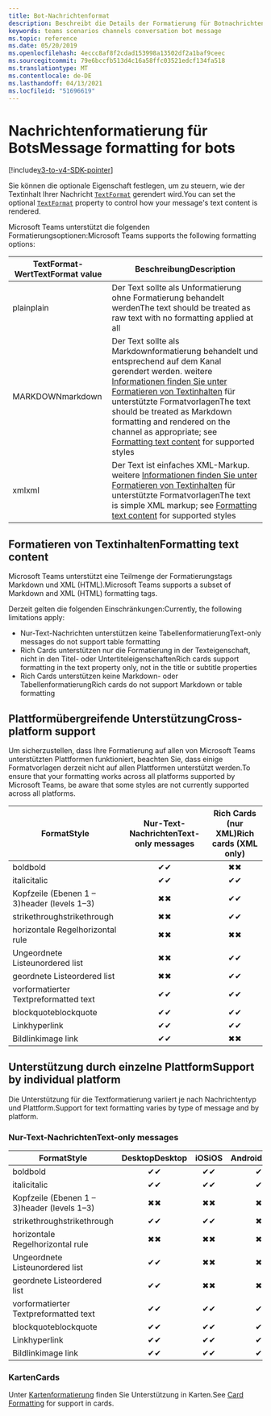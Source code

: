 ```yaml
---
title: Bot-Nachrichtenformat
description: Beschreibt die Details der Formatierung für Botnachrichten
keywords: teams scenarios channels conversation bot message
ms.topic: reference
ms.date: 05/20/2019
ms.openlocfilehash: 4eccc8af8f2cdad153998a13502df2a1baf9ceec
ms.sourcegitcommit: 79e6bccfb513d4c16a58ffc03521edcf134fa518
ms.translationtype: MT
ms.contentlocale: de-DE
ms.lasthandoff: 04/13/2021
ms.locfileid: "51696619"
---
```

# <a name="message-formatting-for-bots"></a><span data-ttu-id="d2c50-104">Nachrichtenformatierung für Bots</span><span class="sxs-lookup"><span data-stu-id="d2c50-104">Message formatting for bots</span></span>

[!include[v3-to-v4-SDK-pointer](~/includes/v3-to-v4-pointer-bots.md)]

<span data-ttu-id="d2c50-105">Sie können die optionale Eigenschaft festlegen, um zu steuern, wie der Textinhalt Ihrer Nachricht [`TextFormat`](/bot-framework/dotnet/bot-builder-dotnet-create-messages#customizing-a-message) gerendert wird.</span><span class="sxs-lookup"><span data-stu-id="d2c50-105">You can set the optional [`TextFormat`](/bot-framework/dotnet/bot-builder-dotnet-create-messages#customizing-a-message) property to control how your message's text content is rendered.</span></span>

<span data-ttu-id="d2c50-106">Microsoft Teams unterstützt die folgenden Formatierungsoptionen:</span><span class="sxs-lookup"><span data-stu-id="d2c50-106">Microsoft Teams supports the following formatting options:</span></span>

| <span data-ttu-id="d2c50-107">TextFormat-Wert</span><span class="sxs-lookup"><span data-stu-id="d2c50-107">TextFormat value</span></span> | <span data-ttu-id="d2c50-108">Beschreibung</span><span class="sxs-lookup"><span data-stu-id="d2c50-108">Description</span></span> |
| --- | --- |
| <span data-ttu-id="d2c50-109">plain</span><span class="sxs-lookup"><span data-stu-id="d2c50-109">plain</span></span> | <span data-ttu-id="d2c50-110">Der Text sollte als Unformatierung ohne Formatierung behandelt werden</span><span class="sxs-lookup"><span data-stu-id="d2c50-110">The text should be treated as raw text with no formatting applied at all</span></span> |
| <span data-ttu-id="d2c50-111">MARKDOWN</span><span class="sxs-lookup"><span data-stu-id="d2c50-111">markdown</span></span> | <span data-ttu-id="d2c50-112">Der Text sollte als Markdownformatierung behandelt und entsprechend auf dem Kanal gerendert werden. weitere [Informationen finden Sie unter Formatieren von Textinhalten](#formatting-text-content) für unterstützte Formatvorlagen</span><span class="sxs-lookup"><span data-stu-id="d2c50-112">The text should be treated as Markdown formatting and rendered on the channel as appropriate; see [Formatting text content](#formatting-text-content) for supported styles</span></span> |
| <span data-ttu-id="d2c50-113">xml</span><span class="sxs-lookup"><span data-stu-id="d2c50-113">xml</span></span> | <span data-ttu-id="d2c50-114">Der Text ist einfaches XML-Markup. weitere [Informationen finden Sie unter Formatieren von Textinhalten](#formatting-text-content) für unterstützte Formatvorlagen</span><span class="sxs-lookup"><span data-stu-id="d2c50-114">The text is simple XML markup; see [Formatting text content](#formatting-text-content) for supported styles</span></span> |

## <a name="formatting-text-content"></a><span data-ttu-id="d2c50-115">Formatieren von Textinhalten</span><span class="sxs-lookup"><span data-stu-id="d2c50-115">Formatting text content</span></span>

<span data-ttu-id="d2c50-116">Microsoft Teams unterstützt eine Teilmenge der Formatierungstags Markdown und XML (HTML).</span><span class="sxs-lookup"><span data-stu-id="d2c50-116">Microsoft Teams supports a subset of Markdown and XML (HTML) formatting tags.</span></span>

<span data-ttu-id="d2c50-117">Derzeit gelten die folgenden Einschränkungen:</span><span class="sxs-lookup"><span data-stu-id="d2c50-117">Currently, the following limitations apply:</span></span>

* <span data-ttu-id="d2c50-118">Nur-Text-Nachrichten unterstützen keine Tabellenformatierung</span><span class="sxs-lookup"><span data-stu-id="d2c50-118">Text-only messages do not support table formatting</span></span>
* <span data-ttu-id="d2c50-119">Rich Cards unterstützen nur die Formatierung in der Texteigenschaft, nicht in den Titel- oder Untertiteleigenschaften</span><span class="sxs-lookup"><span data-stu-id="d2c50-119">Rich cards support formatting in the text property only, not in the title or subtitle properties</span></span>
* <span data-ttu-id="d2c50-120">Rich Cards unterstützen keine Markdown- oder Tabellenformatierung</span><span class="sxs-lookup"><span data-stu-id="d2c50-120">Rich cards do not support Markdown or table formatting</span></span>

## <a name="cross-platform-support"></a><span data-ttu-id="d2c50-121">Plattformübergreifende Unterstützung</span><span class="sxs-lookup"><span data-stu-id="d2c50-121">Cross-platform support</span></span>

<span data-ttu-id="d2c50-122">Um sicherzustellen, dass Ihre Formatierung auf allen von Microsoft Teams unterstützten Plattformen funktioniert, beachten Sie, dass einige Formatvorlagen derzeit nicht auf allen Plattformen unterstützt werden.</span><span class="sxs-lookup"><span data-stu-id="d2c50-122">To ensure that your formatting works across all platforms supported by Microsoft Teams, be aware that some styles are not currently supported across all platforms.</span></span>

| <span data-ttu-id="d2c50-123">Format</span><span class="sxs-lookup"><span data-stu-id="d2c50-123">Style</span></span>                     | <span data-ttu-id="d2c50-124">Nur-Text-Nachrichten</span><span class="sxs-lookup"><span data-stu-id="d2c50-124">Text-only messages</span></span> | <span data-ttu-id="d2c50-125">Rich Cards (nur XML)</span><span class="sxs-lookup"><span data-stu-id="d2c50-125">Rich cards (XML only)</span></span> |
| ---                       | :---: | :---: |
| <span data-ttu-id="d2c50-126">bold</span><span class="sxs-lookup"><span data-stu-id="d2c50-126">bold</span></span>                      | <span data-ttu-id="d2c50-127">✔</span><span class="sxs-lookup"><span data-stu-id="d2c50-127">✔</span></span> | <span data-ttu-id="d2c50-128">✖</span><span class="sxs-lookup"><span data-stu-id="d2c50-128">✖</span></span> |
| <span data-ttu-id="d2c50-129">italic</span><span class="sxs-lookup"><span data-stu-id="d2c50-129">italic</span></span>                    | <span data-ttu-id="d2c50-130">✔</span><span class="sxs-lookup"><span data-stu-id="d2c50-130">✔</span></span> | <span data-ttu-id="d2c50-131">✔</span><span class="sxs-lookup"><span data-stu-id="d2c50-131">✔</span></span> |
| <span data-ttu-id="d2c50-132">Kopfzeile (Ebenen 1 &ndash; 3)</span><span class="sxs-lookup"><span data-stu-id="d2c50-132">header (levels 1&ndash;3)</span></span> | <span data-ttu-id="d2c50-133">✖</span><span class="sxs-lookup"><span data-stu-id="d2c50-133">✖</span></span> | <span data-ttu-id="d2c50-134">✔</span><span class="sxs-lookup"><span data-stu-id="d2c50-134">✔</span></span> |
| <span data-ttu-id="d2c50-135">strikethrough</span><span class="sxs-lookup"><span data-stu-id="d2c50-135">strikethrough</span></span>             | <span data-ttu-id="d2c50-136">✖</span><span class="sxs-lookup"><span data-stu-id="d2c50-136">✖</span></span> | <span data-ttu-id="d2c50-137">✔</span><span class="sxs-lookup"><span data-stu-id="d2c50-137">✔</span></span> |
| <span data-ttu-id="d2c50-138">horizontale Regel</span><span class="sxs-lookup"><span data-stu-id="d2c50-138">horizontal rule</span></span>           | <span data-ttu-id="d2c50-139">✖</span><span class="sxs-lookup"><span data-stu-id="d2c50-139">✖</span></span> | <span data-ttu-id="d2c50-140">✖</span><span class="sxs-lookup"><span data-stu-id="d2c50-140">✖</span></span> |
| <span data-ttu-id="d2c50-141">Ungeordnete Liste</span><span class="sxs-lookup"><span data-stu-id="d2c50-141">unordered list</span></span>            | <span data-ttu-id="d2c50-142">✖</span><span class="sxs-lookup"><span data-stu-id="d2c50-142">✖</span></span> | <span data-ttu-id="d2c50-143">✔</span><span class="sxs-lookup"><span data-stu-id="d2c50-143">✔</span></span> |
| <span data-ttu-id="d2c50-144">geordnete Liste</span><span class="sxs-lookup"><span data-stu-id="d2c50-144">ordered list</span></span>              | <span data-ttu-id="d2c50-145">✖</span><span class="sxs-lookup"><span data-stu-id="d2c50-145">✖</span></span> | <span data-ttu-id="d2c50-146">✔</span><span class="sxs-lookup"><span data-stu-id="d2c50-146">✔</span></span> |
| <span data-ttu-id="d2c50-147">vorformatierter Text</span><span class="sxs-lookup"><span data-stu-id="d2c50-147">preformatted text</span></span>         | <span data-ttu-id="d2c50-148">✔</span><span class="sxs-lookup"><span data-stu-id="d2c50-148">✔</span></span> | <span data-ttu-id="d2c50-149">✔</span><span class="sxs-lookup"><span data-stu-id="d2c50-149">✔</span></span> |
| <span data-ttu-id="d2c50-150">blockquote</span><span class="sxs-lookup"><span data-stu-id="d2c50-150">blockquote</span></span>                | <span data-ttu-id="d2c50-151">✔</span><span class="sxs-lookup"><span data-stu-id="d2c50-151">✔</span></span> | <span data-ttu-id="d2c50-152">✔</span><span class="sxs-lookup"><span data-stu-id="d2c50-152">✔</span></span> |
| <span data-ttu-id="d2c50-153">Link</span><span class="sxs-lookup"><span data-stu-id="d2c50-153">hyperlink</span></span>                 | <span data-ttu-id="d2c50-154">✔</span><span class="sxs-lookup"><span data-stu-id="d2c50-154">✔</span></span> | <span data-ttu-id="d2c50-155">✔</span><span class="sxs-lookup"><span data-stu-id="d2c50-155">✔</span></span> |
| <span data-ttu-id="d2c50-156">Bildlink</span><span class="sxs-lookup"><span data-stu-id="d2c50-156">image link</span></span>                | <span data-ttu-id="d2c50-157">✔</span><span class="sxs-lookup"><span data-stu-id="d2c50-157">✔</span></span> | <span data-ttu-id="d2c50-158">✖</span><span class="sxs-lookup"><span data-stu-id="d2c50-158">✖</span></span> |

## <a name="support-by-individual-platform"></a><span data-ttu-id="d2c50-159">Unterstützung durch einzelne Plattform</span><span class="sxs-lookup"><span data-stu-id="d2c50-159">Support by individual platform</span></span>

<span data-ttu-id="d2c50-160">Die Unterstützung für die Textformatierung variiert je nach Nachrichtentyp und Plattform.</span><span class="sxs-lookup"><span data-stu-id="d2c50-160">Support for text formatting varies by type of message and by platform.</span></span>

### <a name="text-only-messages"></a><span data-ttu-id="d2c50-161">Nur-Text-Nachrichten</span><span class="sxs-lookup"><span data-stu-id="d2c50-161">Text-only messages</span></span>

| <span data-ttu-id="d2c50-162">Format</span><span class="sxs-lookup"><span data-stu-id="d2c50-162">Style</span></span>                     | <span data-ttu-id="d2c50-163">Desktop</span><span class="sxs-lookup"><span data-stu-id="d2c50-163">Desktop</span></span> | <span data-ttu-id="d2c50-164">iOS</span><span class="sxs-lookup"><span data-stu-id="d2c50-164">iOS</span></span> | <span data-ttu-id="d2c50-165">Android</span><span class="sxs-lookup"><span data-stu-id="d2c50-165">Android</span></span> |
| ---                       | :---: | :---: | :---: |
| <span data-ttu-id="d2c50-166">bold</span><span class="sxs-lookup"><span data-stu-id="d2c50-166">bold</span></span>                      | <span data-ttu-id="d2c50-167">✔</span><span class="sxs-lookup"><span data-stu-id="d2c50-167">✔</span></span> | <span data-ttu-id="d2c50-168">✔</span><span class="sxs-lookup"><span data-stu-id="d2c50-168">✔</span></span> | <span data-ttu-id="d2c50-169">✔</span><span class="sxs-lookup"><span data-stu-id="d2c50-169">✔</span></span> |
| <span data-ttu-id="d2c50-170">italic</span><span class="sxs-lookup"><span data-stu-id="d2c50-170">italic</span></span>                    | <span data-ttu-id="d2c50-171">✔</span><span class="sxs-lookup"><span data-stu-id="d2c50-171">✔</span></span> | <span data-ttu-id="d2c50-172">✔</span><span class="sxs-lookup"><span data-stu-id="d2c50-172">✔</span></span> | <span data-ttu-id="d2c50-173">✔</span><span class="sxs-lookup"><span data-stu-id="d2c50-173">✔</span></span> |
| <span data-ttu-id="d2c50-174">Kopfzeile (Ebenen 1 &ndash; 3)</span><span class="sxs-lookup"><span data-stu-id="d2c50-174">header (levels 1&ndash;3)</span></span> | <span data-ttu-id="d2c50-175">✖</span><span class="sxs-lookup"><span data-stu-id="d2c50-175">✖</span></span> | <span data-ttu-id="d2c50-176">✖</span><span class="sxs-lookup"><span data-stu-id="d2c50-176">✖</span></span> | <span data-ttu-id="d2c50-177">✖</span><span class="sxs-lookup"><span data-stu-id="d2c50-177">✖</span></span> |
| <span data-ttu-id="d2c50-178">strikethrough</span><span class="sxs-lookup"><span data-stu-id="d2c50-178">strikethrough</span></span>             | <span data-ttu-id="d2c50-179">✔</span><span class="sxs-lookup"><span data-stu-id="d2c50-179">✔</span></span> | <span data-ttu-id="d2c50-180">✔</span><span class="sxs-lookup"><span data-stu-id="d2c50-180">✔</span></span> | <span data-ttu-id="d2c50-181">✖</span><span class="sxs-lookup"><span data-stu-id="d2c50-181">✖</span></span> |
| <span data-ttu-id="d2c50-182">horizontale Regel</span><span class="sxs-lookup"><span data-stu-id="d2c50-182">horizontal rule</span></span>           | <span data-ttu-id="d2c50-183">✖</span><span class="sxs-lookup"><span data-stu-id="d2c50-183">✖</span></span> | <span data-ttu-id="d2c50-184">✖</span><span class="sxs-lookup"><span data-stu-id="d2c50-184">✖</span></span> | <span data-ttu-id="d2c50-185">✖</span><span class="sxs-lookup"><span data-stu-id="d2c50-185">✖</span></span> |
| <span data-ttu-id="d2c50-186">Ungeordnete Liste</span><span class="sxs-lookup"><span data-stu-id="d2c50-186">unordered list</span></span>            | <span data-ttu-id="d2c50-187">✔</span><span class="sxs-lookup"><span data-stu-id="d2c50-187">✔</span></span> | <span data-ttu-id="d2c50-188">✖</span><span class="sxs-lookup"><span data-stu-id="d2c50-188">✖</span></span> | <span data-ttu-id="d2c50-189">✖</span><span class="sxs-lookup"><span data-stu-id="d2c50-189">✖</span></span> |
| <span data-ttu-id="d2c50-190">geordnete Liste</span><span class="sxs-lookup"><span data-stu-id="d2c50-190">ordered list</span></span>              | <span data-ttu-id="d2c50-191">✔</span><span class="sxs-lookup"><span data-stu-id="d2c50-191">✔</span></span> | <span data-ttu-id="d2c50-192">✖</span><span class="sxs-lookup"><span data-stu-id="d2c50-192">✖</span></span> | <span data-ttu-id="d2c50-193">✖</span><span class="sxs-lookup"><span data-stu-id="d2c50-193">✖</span></span> |
| <span data-ttu-id="d2c50-194">vorformatierter Text</span><span class="sxs-lookup"><span data-stu-id="d2c50-194">preformatted text</span></span>         | <span data-ttu-id="d2c50-195">✔</span><span class="sxs-lookup"><span data-stu-id="d2c50-195">✔</span></span> | <span data-ttu-id="d2c50-196">✔</span><span class="sxs-lookup"><span data-stu-id="d2c50-196">✔</span></span> | <span data-ttu-id="d2c50-197">✔</span><span class="sxs-lookup"><span data-stu-id="d2c50-197">✔</span></span> |
| <span data-ttu-id="d2c50-198">blockquote</span><span class="sxs-lookup"><span data-stu-id="d2c50-198">blockquote</span></span>                | <span data-ttu-id="d2c50-199">✔</span><span class="sxs-lookup"><span data-stu-id="d2c50-199">✔</span></span> | <span data-ttu-id="d2c50-200">✔</span><span class="sxs-lookup"><span data-stu-id="d2c50-200">✔</span></span> | <span data-ttu-id="d2c50-201">✔</span><span class="sxs-lookup"><span data-stu-id="d2c50-201">✔</span></span> |
| <span data-ttu-id="d2c50-202">Link</span><span class="sxs-lookup"><span data-stu-id="d2c50-202">hyperlink</span></span>                 | <span data-ttu-id="d2c50-203">✔</span><span class="sxs-lookup"><span data-stu-id="d2c50-203">✔</span></span> | <span data-ttu-id="d2c50-204">✔</span><span class="sxs-lookup"><span data-stu-id="d2c50-204">✔</span></span> | <span data-ttu-id="d2c50-205">✔</span><span class="sxs-lookup"><span data-stu-id="d2c50-205">✔</span></span> |
| <span data-ttu-id="d2c50-206">Bildlink</span><span class="sxs-lookup"><span data-stu-id="d2c50-206">image link</span></span>                | <span data-ttu-id="d2c50-207">✔</span><span class="sxs-lookup"><span data-stu-id="d2c50-207">✔</span></span> | <span data-ttu-id="d2c50-208">✔</span><span class="sxs-lookup"><span data-stu-id="d2c50-208">✔</span></span> | <span data-ttu-id="d2c50-209">✔</span><span class="sxs-lookup"><span data-stu-id="d2c50-209">✔</span></span> |

### <a name="cards"></a><span data-ttu-id="d2c50-210">Karten</span><span class="sxs-lookup"><span data-stu-id="d2c50-210">Cards</span></span>

<span data-ttu-id="d2c50-211">Unter [Kartenformatierung](~/task-modules-and-cards/cards/cards-format.md) finden Sie Unterstützung in Karten.</span><span class="sxs-lookup"><span data-stu-id="d2c50-211">See [Card Formatting](~/task-modules-and-cards/cards/cards-format.md) for support in cards.</span></span>
